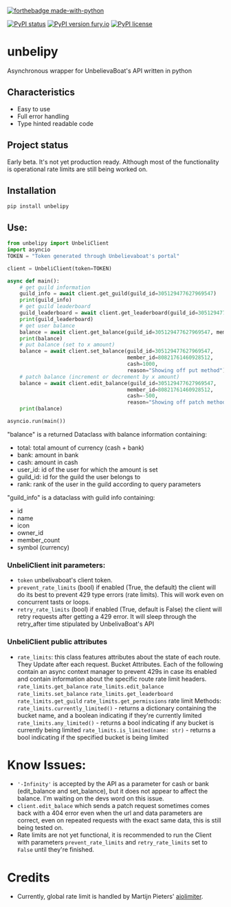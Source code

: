[![forthebadge made-with-python](http://ForTheBadge.com/images/badges/made-with-python.svg)](https://www.python.org/)

[![PyPI status](https://img.shields.io/pypi/status/unbelipy.svg)](https://pypi.python.org/pypi/unbelipy/)
[![PyPI version fury.io](https://badge.fury.io/py/unbelipy.svg)](https://pypi.python.org/pypi/unbelipy/)
[![PyPI license](https://img.shields.io/pypi/l/unbelipy.svg)](https://pypi.python.org/pypi/unbelipy/)

# unbelipy

Asynchronous wrapper for UnbelievaBoat's API written in python

## Characteristics
- Easy to use
- Full error handling
- Type hinted readable code

## Project status
Early beta. It's not yet production ready. 
Although most of the functionality is operational rate limits are still being worked on. 

## Installation

`pip install unbelipy`

## Use:

```python
from unbelipy import UnbeliClient
import asyncio
TOKEN = "Token generated through Unbelievaboat's portal"

client = UnbeliClient(token=TOKEN)

async def main():
    # get guild information
    guild_info = await client.get_guild(guild_id=305129477627969547)
    print(guild_info)
    # get guild leaderboard
    guild_leaderboard = await client.get_leaderboard(guild_id=305129477627969547)
    print(guild_leaderboard)
    # get user balance
    balance = await client.get_balance(guild_id=305129477627969547, member_id=80821761460928512)
    print(balance)
    # put balance (set to x amount)
    balance = await client.set_balance(guild_id=305129477627969547, 
                                       member_id=80821761460928512,
                                       cash=1000,
                                       reason="Showing off put method")
    # patch balance (increment or decrement by x amount)
    balance = await client.edit_balance(guild_id=305129477627969547, 
                                       member_id=80821761460928512,
                                       cash=-500,
                                       reason="Showing off patch method")
    print(balance)

asyncio.run(main())
```

"balance" is a returned Dataclass with balance information containing:
- total: total amount of currency (cash + bank)
- bank: amount in bank
- cash: amount in cash
- user_id: id of the user for which the amount is set
- guild_id: id for the guild the user belongs to
- rank: rank of the user in the guild according to query parameters

"guild_info" is a dataclass with guild info containing:
- id
- name 
- icon
- owner_id  
- member_count  
- symbol (currency)

### UnbeliClient init parameters:
- `token` unbelivaboat's client token.
- `prevent_rate_limits` (bool) if enabled (True, the default) the client will do its best 
  to prevent 429 type errors (rate limits). This will work even on concurrent tasts or loops.
- `retry_rate_limits` (bool) if enabled (True, default is False) the client will retry requests after 
  getting a 429 error. It will sleep through the retry_after time stipulated by UnbelivaBoat's API
  
### UnbeliClient public attributes
- `rate_limits`: this class features attributes about the state of each route. They Update after each request. 
  Bucket Attributes. Each of the following contain an async context manager to prevent 429s in case its enabled and 
  contain information about the specific route rate limit headers.
    `rate_limits.get_balance`
    `rate_limits.edit_balance`
    `rate_limits.set_balance`
    `rate_limits.get_leaderboard`
    `rate_limits.get_guild`
    `rate_limits.get_permissions`
  rate limit Methods:
    `rate_limits.currently_limited()` - returns a dictionary containing the bucket name, and a boolean indicating 
        if they're currently limited
    `rate_limits.any_limited()` - returns a bool indicating if any bucket is currently being limited
    `rate_limits.is_limited(name: str)` - returns a bool indicating if the specified bucket is being limited
  
# Know Issues:
- `'-Infinity'` is accepted by the API as a parameter for cash or bank (edit_balance and set_balance),
  but it does not appear to affect the balance. I'm waiting on the devs word on this issue.
- `client.edit_balace` which sends a patch request sometimes comes back with a 404 error even when 
  the url and data parameters are correct, even on repeated requests with the exact same data, 
  this is still being tested on.
- Rate limits are not yet functional, it is recommended to run the Client with parameters 
  `prevent_rate_limits` and `retry_rate_limits` set to `False` until they're finished. 

  
# Credits
- Currently, global rate limit is handled by Martijn Pieters' [aiolimiter](https://github.com/mjpieters/aiolimiter).